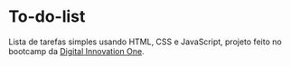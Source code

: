 # To-do-list
Lista de tarefas simples usando HTML, CSS e JavaScript, projeto feito no bootcamp da [Digital Innovation One](dio.me).
